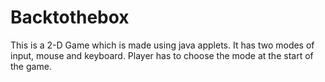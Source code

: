 # Backtothebox
This is a 2-D Game which is made using java applets. 
It has two modes of input, mouse and keyboard.
Player has to choose the mode at the start of the game.
